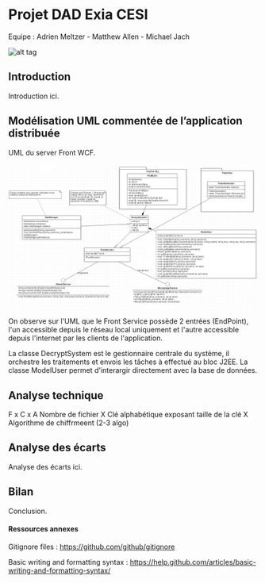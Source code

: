 # Projet DAD Exia CESI
Equipe : Adrien Meltzer - Matthew Allen - Michael Jach

![alt tag](https://github.com/adrienelium/Projet-BI/blob/master/MadeInExiaCesi.jpg)

## Introduction
Introduction ici.
## Modélisation UML commentée de l’application distribuée
UML du server Front WCF.

![alt tag](https://github.com/adrienelium/Projet-DAD-Exia/blob/master/Documents%20annexes/UMLCSharpWCF.png)

On observe sur l'UML que le Front Service possède 2 entrées (EndPoint), l'un accessible depuis le réseau local uniquement et l'autre accessible depuis l'internet par les clients de l'application.

La classe DecryptSystem est le gestionnaire centrale du système, il orchestre les traitements et envois les tâches à effectué au bloc J2EE. La classe ModelUser permet d'interargir directement avec la base de données. 

## Analyse technique
F x C x A
Nombre de fichier X Clé alphabétique exposant taille de la clé X Algorithme de chiffrmeent (2-3 algo)
## Analyse des écarts
Analyse des écarts ici.
## Bilan
Conclusion.

#### Ressources annexes
Gitignore files : https://github.com/github/gitignore

Basic writing and formatting syntax : https://help.github.com/articles/basic-writing-and-formatting-syntax/
